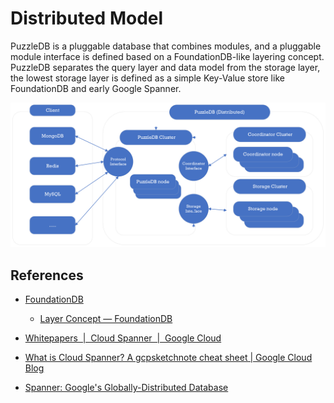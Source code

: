 # Distributed Model

PuzzleDB is a pluggable database that combines modules, and a pluggable module interface is defined based on a FoundationDB-like layering concept. PuzzleDB separates the query layer and data model from the storage layer, the lowest storage layer is defined as a simple Key-Value store like FoundationDB and early Google Spanner.

![](img/distributed_model.png)

## References

- [FoundationDB](https://www.foundationdb.org/)
  - [Layer Concept — FoundationDB ](https://apple.github.io/foundationdb/layer-concept.html)

- [Whitepapers  |  Cloud Spanner  |  Google Cloud](https://cloud.google.com/spanner/docs/whitepapers)
- [What is Cloud Spanner? A gcpsketchnote cheat sheet | Google Cloud Blog](https://cloud.google.com/blog/en/topics/developers-practitioners/what-cloud-spanner?hl=en)
- [Spanner: Google's Globally-Distributed Database](https://research.google/pubs/pub39966/)